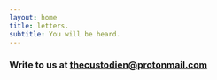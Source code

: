```yaml
---
layout: home
title: letters.
subtitle: You will be heard.
---
```

<head>
  <link rel="shortcut icon" type="image/png" href="/favicon.png">
</head>

### Write to us at thecustodien@protonmail.com
